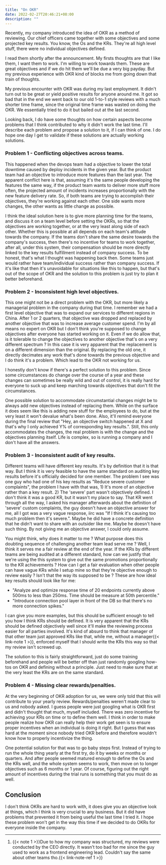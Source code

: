 ```yaml
---
title: "On OKR"
date: 2022-02-27T20:46:21+08:00
description: "" 
---
```


Recently, my company introduced the idea of OKR as a method of reviewing. Our chief officers came together with some objectives and some projected key results. You know, the Os and the KRs. They're all high level stuff, there were no individual objectives defined.

I read them shortly after the announcement. My firsts thoughts are that I like them, I want them to work. I'm willing to work towards them. These are great objectives and if we do hit them we'll be due a very big payday. But my previous experience with OKR kind of blocks me from going down that train of thoughts.

My previous encounter with OKR was during my last employment. It didn't turn out to be great or yield positive results for anyone around me. It got so bad that in the end we went back to our old 1-to-1 style reviews with a much shorter time frame, since the original time frame was wasted on doing the OKR. We essentially tried to do it but bailed out at the last second.

Looking back, I do have some thoughts on how certain aspects become problems that I think contributed to why it didn't work the last time. I'll describe each problem and propose a solution to it, if I can think of one. I do hope one day I get to validate if these solutions are actually working solutions. 

### Problem 1 - Conflicting objectives across teams.

This happened when the devops team had a objective to lower the total downtime caused by deploy incidents in the given year. But the product team had an objective to introduce more features than the last year. The apparent conflict here is that, assuming it's the same people developing the features the same way, if the product team wants to deliver more stuff more often, the projected amount of incidents increases proportionally with the new feature delivery rate. So, if both teams are trying to accomplish their objectives, they're working against each other. One side wants more changes, the other wants as little change as possible.

I think the ideal solution here is to give more planning time for the teams, and discuss it on a team level before setting the OKRs, so that the objectives are working together, or at the very least along side of each other. Whether this is possible at all depends on each team's attitude towards the company. If the teams don't share the same desire towards the company's success, then there's no incentive for teams to work together, after all, under this system, their compensation should be more directly linked to the key results fulfillment instead of company success. To be honest, that's what I thought was happening back then. Some teams just would rather have team/individual success rather than company success. If it's like that then it's unavoidable for situations like this to happen, but that's out of the scope of OKR and the solution to this problem is just try to plan it better beforehand.

### Problem 2 - Inconsistent high level objectives.

This one might not be a direct problem with the OKR, but more likely a managerial problem in the company during that time. I remember we had a first level objective that was to expand our services to different regions in China. After 1 or 2 quarters, that objective was dropped and replaced by another objective that was to increase average customer spend. I'm by all means no expert on OKR but I don't think you're supposed to change objectives after everyone has started working on it. Even if we do allow that, is it tolerable to change the objectives to another objective that's on a very different spectrum ? In this case it is very apparent that the replacement is on a different dimension than the original. By replacing the old one, it directly decimates any work that's done towards the previous objective and I do think it's a problem. Which lead to the OKR not working for us.

I honestly don't know if there's a perfect solution to this problem. Since some circumstances do change over the course of a year and these changes can sometimes be really wild and out of control, it is really hard for everyone to suck up and keep marching towards objectives that don't fit the circumstances. 

One possible solution to accommodate circumstantial changes might be to always add new objectives instead of replacing them. While on the surface it does seem like this is adding new stuff for the employees to do, but at the very least it won't devalue what's been done. Also, it'll remind everyone during the final review that "Hey, an objective switch happened at X and that's why I only achieved Y% of corresponding key results.". Still, this only accommodates the changes, the real problem is with the change and the objectives planning itself. Life is complex, so is running a company and I don't have all the answers.

### Problem 3 - Inconsistent audit of key results.
    
Different teams will have different key results. It's by definition that it is that way. But I think it is very feasible to have the same standard on auditing key results before it's officially decided for one member.  The problem I see was one guy who had one of his key results as "Reduce severe customer complaints", the problem I have with that was, 1) It's more of an objective rather than a key result. 2) The 'severe' part wasn't objectively defined. I don't think it was a good KR, but it wasn't my place to say. That KR went through all the way, I asked his manager afterwards about the definition of 'severe' custom complaints, the guy doesn't have an objective answer for me, all I got was a very vague response, iirc was "If I think it's causing too much problem then it's severe.". Maybe he did have a concrete definition that he didn't want to share with an outsider like me. Maybe he doesn't have such thing. By not giving me an objective answer, I could only assume.

You might think, why does it matter to me ? What purpose does this doubting sequence of challenging another team lead serve me ? Well, I think it serves me a fair review at the end of the year. If the KRs by different teams are being audited at a different standard, how can we justify that we're using the this system to give out the same promotions proportionally to the KR achievements ? How can I get a fair evaluation when other people can have vague KRs while I setup mine so that they're objective enough to review easily ? Isn't that the way its supposed to be ? These are how ideal key results should look like for me:
- "Analyze and optimize response time of 20 endpoints currently above 500ms to less than 250ms. Time should be measure at 50th percentile."
- "Introduce connection pool layer in front of the DB so that there's no more connection spikes."

I can give you more examples, but this should be sufficient enough to tell you how I think KRs should be defined. It is very apparent that the KRs should be defined objectively well since it'll make the reviewing process easier for all parties involved. It's kind of absurd to think that manager of that other team just approved KRs like that, while me, without a manager{{< link-note 1 >}}, enforced myself that I should write the KRs this way so that my review isn't screwed up.

The solution to this is fairly straightforward, just do some training beforehand and people will be better off than just randomly googling how-tos on OKR and defining without a principle. Just need to make sure that at the very least the KRs are on the same standard.

### Problem 4 - Missing clear rewards/penalties.
   
At the very beginning of OKR adoption for us, we were only told that this will contribute to your yearly review. Rewards/penalties weren't made clear to us and nobody asked. I guess people were just googling what is OKR first and didn't thought that much, myself included. There was zero incentive for achieving your KRs on time or to define them well. I think in order to make people realize how OKR can really help their work get seen is to ensure proper incentives when an individual is doing it right. But I guess that was hard at the moment since nobody tried OKR before and therefore wouldn't know how to properly incentivize the thing.

One potential solution for that was to go baby steps first. Instead of trying to run the whole thing yearly at the first try, do it by weeks or months or quarters. And after people seemed matured enough to define the Os and the KRs well, and the whole system seems to work, then move on to longer objectives such as 6 months or 1 year. Of course, figuring out the right amount of incentives during the trial runs is something that you must do as well.

## Conclusion

I don't think OKRs are hard to work with, it does give you an objective look at things, which I think is very crucial to any business. But it did have problems that prevented it from being useful the last time I tried it. I hope these problem won't get in the way this time if we decided to do OKRs for everyone inside the company.

---

1. {{< note 1 >}}Due to how my company was structured, my reviews were conducted by the CEO directly. It wasn't too bad for me since the guy used to work as a frontend engineering lead. Couldn't say the same about other teams tho.{{< link-note-ref 1 >}}
